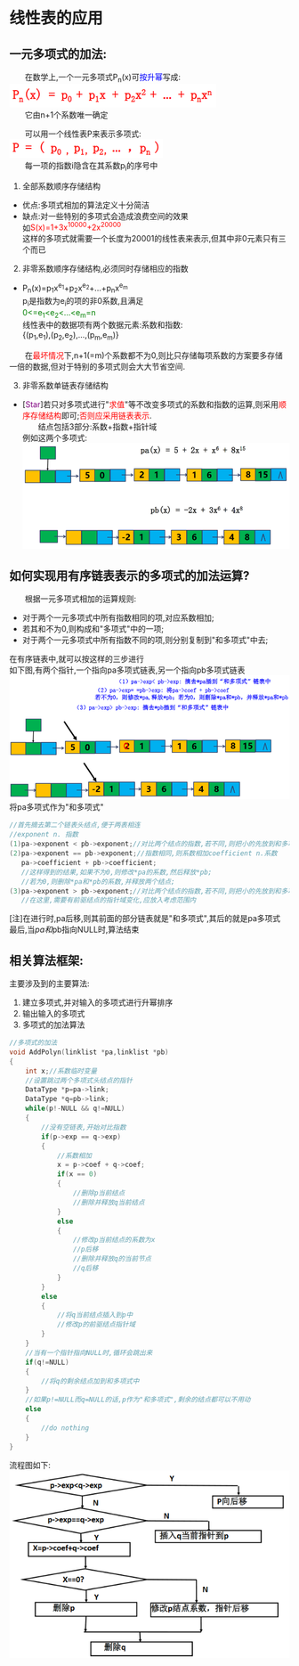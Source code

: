 线性表的应用
==========
一元多项式的加法:
------------
&emsp;&emsp;在数学上,一个一元多项式P<sub>n</sub>(x)可<font color=blue>按升幂</font>写成:<br>
![F1](https://github.com/CyberYui/DataStructures/blob/master/C/TheUseOfLineList/PolynomialAddition/polymerizationF1.png)<br>
&emsp;&emsp;它由n+1个系数唯一确定<br>

&emsp;&emsp;可以用一个线性表P来表示多项式:<br>
![F2](https://github.com/CyberYui/DataStructures/blob/master/C/TheUseOfLineList/PolynomialAddition/polymerizationF2.png)<br>
&emsp;&emsp;每一项的指数i隐含在其系数p<sub>i</sub>的序号中<br>

1. 全部系数顺序存储结构
* 优点:多项式相加的算法定义十分简洁
* 缺点:对一些特别的多项式会造成浪费空间的效果<br>
    如<font color=red>S(x)=1+3x<sup>10000</sup>+2x<sup>20000</sup></font><br>
    这样的多项式就需要一个长度为20001的线性表来表示,但其中非0元素只有三个而已<br>

2. 非零系数顺序存储结构,必须同时存储相应的指数
* P<sub>n</sub>(x)=p<sub>1</sub>x<sup>e<sub>1</sub></sup>+p<sub>2</sub>x<sup>e<sub>2</sub></sup>+...+p<sub>n</sub>x<sup>e<sub>m</sub></sup><br>
    p<sub>i</sub>是指数为e<sub>i</sub>的项的非0系数,且满足<br>
    <font color=green>0<=e<sub>1</sub><e<sub>2</sub><...<e<sub>m</sub>=n</font><br>
    线性表中的数据项有两个数据元素:系数和指数:<br>
    {(p<sub>1</sub>,e<sub>1</sub>),(p<sub>2</sub>,e<sub>2</sub>),...,(p<sub>m</sub>,e<sub>m</sub>)}<br>

&emsp;&emsp;在<font color=red>最坏情况</font>下,n+1(=m)个系数都不为0,则比只存储每项系数的方案要多存储一倍的数据,但对于特别的多项式则会大大节省空间.<br>

3. 非零系数单链表存储结构
* [<font color=purple>Star</font>]若只对多项式进行"<font color=red>求值</font>"等不改变多项式的系数和指数的运算,则采用<font color=red>顺序存储结构</font>即可;<font color=red>否则应采用链表表示</font>.<br>
&emsp;&emsp;结点包括3部分:系数+指数+指针域<br>
例如这两个多项式:<br>
![F3](https://github.com/CyberYui/DataStructures/blob/master/C/TheUseOfLineList/PolynomialAddition/polymerizationF3.png)<br>

如何实现用有序链表表示的多项式的加法运算?
-------------
&emsp;&emsp;根据一元多项式相加的运算规则:
* 对于两个一元多项式中所有指数相同的项,对应系数相加;
* 若其和不为0,则构成和"多项式"中的一项;
* 对于两个一元多项式中所有指数不同的项,则分别复制到"和多项式"中去;

在有序链表中,就可以按这样的三步进行<br>
如下图,有两个指针,一个指向pa多项式链表,另一个指向pb多项式链表<br>
![F4](https://github.com/CyberYui/DataStructures/blob/master/C/TheUseOfLineList/PolynomialAddition/polymerizationF4.png)<br>
将pa多项式作为"和多项式"<br>

```c
//首先摘去第二个链表头结点,便于两表相连
//exponent n. 指数
(1)pa->exponent < pb->exponent;//对比两个结点的指数,若不同,则把小的先放到和多项式链表中
(2)pa->exponent == pb->exponent;//指数相同,则系数相加coefficient n.系数
   pa->coefficient + pb->coefficient;
   //这样得到的结果,如果不为0,则修改*pa的系数,然后释放*pb;
   //若为0,则删除*pa和*pb的系数,并释放两个结点;
(3)pa->exponent > pb->exponent;//对比两个结点的指数,若不同,则把小的先放到和多项式链表中
   //在这里,需要有前驱结点的指针域变化,应放入考虑范围内
```

[注]在进行时,pa后移,则其前面的部分链表就是"和多项式",其后的就是pa多项式
    最后,当*pa和*pb指向NULL时,算法结束<br>

相关算法框架:
----------
主要涉及到的主要算法:<br>
1. 建立多项式,并对输入的多项式进行升幂排序
2. 输出输入的多项式
3. 多项式的加法算法

```c
//多项式的加法
void AddPolyn(linklist *pa,linklist *pb)
{
    int x;//系数临时变量
    //设置跳过两个多项式头结点的指针
    DataType *p=pa->link;
    DataType *q=pb->link;
    while(p!-NULL && q!=NULL)
    {
        //没有空链表,开始对比指数
        if(p->exp == q->exp)
        {
            //系数相加
            x = p->coef + q->coef;
            if(x == 0)
            {
                //删除p当前结点
                //删除并释放q当前结点
            }
            else
            {
                //修改p当前结点的系数为x
                //p后移
                //删除并释放q的当前节点
                //q后移
            }
        }
        else
        {
            //将q当前结点插入到p中
            //修改p的前驱结点指针域
        }
    }
    //当有一个指针指向NULL时,循环会跳出来
    if(q!=NULL)
    {
        //将q的剩余结点加到和多项式中
    }
    //如果p!=NULL而q=NULL的话,p作为"和多项式",剩余的结点都可以不用动
    else
    {
        //do nothing
    }
}
```
流程图如下:<br>
![F5](https://github.com/CyberYui/DataStructures/blob/master/C/TheUseOfLineList/PolynomialAddition/polymerizationF5.png)<br>
